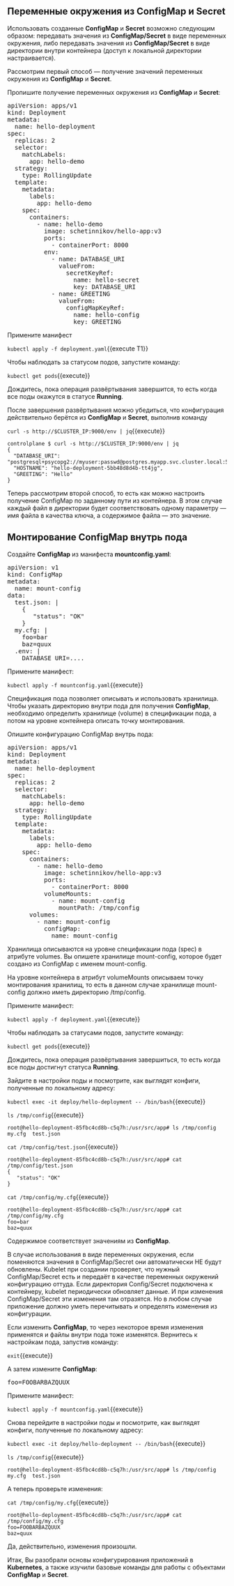 ## Переменные окружения из **ConfigMap** и **Secret**
Использовать созданные **ConfigMap** и **Secret** возможно следующим образом: передавать значения из **ConfigMap/Secret** в виде переменных окружения, либо передавать значения из **ConfigMap/Secret** в виде директории внутри контейнера (доступ к локальной директории настраивается).

Рассмотрим первый способ — получение значений переменных окружения из **ConfigMap** и **Secret**.

Пропишите получение переменных окружения из **ConfigMap** и **Secret**:

<pre class="file" data-filename="./deployment.yaml" data-target="replace">
apiVersion: apps/v1
kind: Deployment
metadata:
  name: hello-deployment
spec:
  replicas: 2
  selector:
    matchLabels:
      app: hello-demo
  strategy:
    type: RollingUpdate
  template:
    metadata:
      labels:
        app: hello-demo
    spec:
      containers:
        - name: hello-demo
          image: schetinnikov/hello-app:v3
          ports:
            - containerPort: 8000
          env:
            - name: DATABASE_URI
              valueFrom:
                secretKeyRef:
                  name: hello-secret
                  key: DATABASE_URI
            - name: GREETING
              valueFrom:
                configMapKeyRef:
                  name: hello-config
                  key: GREETING
</pre>



Примените манифест

`kubectl apply -f deployment.yaml`{{execute T1}}

Чтобы наблюдать за статусом подов, запустите команду:

`kubectl get pods`{{execute}}

Дождитесь, пока операция развёртывания завершится, то есть когда все поды окажутся в статусе **Running**.

После завершения развёртывания можно убедиться, что конфигурация действительно берётся из **СonfigMap** и **Secret**, выполнив команду

`curl -s http://$CLUSTER_IP:9000/env | jq`{{execute}}

```
controlplane $ curl -s http://$CLUSTER_IP:9000/env | jq
{
  "DATABASE_URI": "postgresql+psycopg2://myuser:passwd@postgres.myapp.svc.cluster.local:5432/myapp",
  "HOSTNAME": "hello-deployment-5bb48d8d4b-tt4jg",
  "GREETING": "Hello"
}
```
Теперь рассмотрим второй способ, то есть как можно настроить получение ConfigMap по заданному пути из контейнера. В этом случае каждый файл в директории будет соответствовать одному параметру — имя файла в качества ключа, а содержимое файла — это значение.

## Монтирование ConfigMap внутрь пода 

Создайте **ConfigMap** из манифеста **mountconfig.yaml**: 

<pre class="file" data-filename="./mountconfig.yaml" data-target="replace">
apiVersion: v1
kind: ConfigMap
metadata:
  name: mount-config
data:
  test.json: |
    {
       "status": "OK"
    }
  my.cfg: |
    foo=bar
    baz=quux
  .env: |
    DATABASE_URI=....
</pre>


Примените манифест:

`kubectl apply -f mountconfig.yaml`{{execute}}

Спецификация пода позволяет описывать и использовать хранилища. Чтобы указать директорию внутри пода для получения **ConfigMap**, необходимо определить хранилище (volume) в спецификации пода, а потом на уровне контейнера описать точку монтирования.

Опишите конфигурацию ConfigMap внутрь пода:

<pre class="file" data-filename="./deployment.yaml" data-target="replace">
apiVersion: apps/v1
kind: Deployment
metadata:
  name: hello-deployment
spec:
  replicas: 2
  selector:
    matchLabels:
      app: hello-demo
  strategy:
    type: RollingUpdate
  template:
    metadata:
      labels:
        app: hello-demo
    spec:
      containers:
        - name: hello-demo
          image: schetinnikov/hello-app:v3
          ports:
            - containerPort: 8000
          volumeMounts:
            - name: mount-config
              mountPath: /tmp/config
      volumes:
        - name: mount-config
          configMap:
            name: mount-config
</pre>

Хранилища описываются на уровне спецификации пода (spec) в атрибуте volumes. Вы опишете хранилище mount-config, которое будет создано из ConfigMap с именем mount-config.

На уровне контейнера в атрибут volumeMounts описываем точку монтирования хранилищ, то есть в данном случае хранилище mount-config должно иметь директорию /tmp/config.

Примените манифест:

`kubectl apply -f deployment.yaml`{{execute}}

Чтобы наблюдать за статусами подов, запустите команду:

`kubectl get pods`{{execute}}

Дождитесь, пока операция развёртывания завершиться, то есть когда все поды достигнут статуса **Running**.

Зайдите в настройки поды и посмотрите, как выглядят конфиги, полученные по локальному адресу:

`kubectl exec -it deploy/hello-deployment -- /bin/bash`{{execute}}

`ls /tmp/config`{{execute}}

```
root@hello-deployment-85fbc4cd8b-c5q7h:/usr/src/app# ls /tmp/config
my.cfg  test.json
```


`cat /tmp/config/test.json`{{execute}}
```
root@hello-deployment-85fbc4cd8b-c5q7h:/usr/src/app# cat /tmp/config/test.json
{
   "status": "OK"
}
```

`cat /tmp/config/my.cfg`{{execute}}
```
root@hello-deployment-85fbc4cd8b-c5q7h:/usr/src/app# cat /tmp/config/my.cfg
foo=bar
baz=quux
```
Содержимое соответствует значениям из **ConfigMap**. 

В случае использования в виде переменных окружения, если поменяются значения в ConfigMap/Secret они автоматически НЕ будут обновлены. Kubelet при создании проверяет, что нужный ConfigMap/Secret есть и передаёт в качестве переменных окружений конфигурацию оттуда. Если директория Config/Secret подключена к контейнеру, kubelet периодически обновляет данные. И при изменения ConfigMap/Secret эти изменения там отразятся. Но в любом случае приложение должно уметь перечитывать и определять изменения из конфигурации.

Если изменить **ConfigMap**, то через некоторое время изменения применятся и файлы внутри пода тоже изменятся.
Вернитесь к настройкам пода, запустив команду:

`exit`{{execute}}

А затем измените **ConfigMap**:
<pre class="file" data-filename="./mountconfig.yaml" data-target="insert" data-marker="    foo=bar">foo=FOOBARBAZQUUX</pre>

Примените манифест:

`kubectl apply -f mountconfig.yaml`{{execute}}

Снова перейдите в настройки поды и посмотрите, как выглядят конфиги, полученные по локальному адресу:

`kubectl exec -it deploy/hello-deployment -- /bin/bash`{{execute}}

`ls /tmp/config`{{execute}}

```
root@hello-deployment-85fbc4cd8b-c5q7h:/usr/src/app# ls /tmp/config
my.cfg  test.json
```

А теперь проверьте изменения:

`cat /tmp/config/my.cfg`{{execute}}
```
root@hello-deployment-85fbc4cd8b-c5q7h:/usr/src/app# cat /tmp/config/my.cfg
foo=FOOBARBAZQUUX
baz=quux
```

Да, действительно, изменения произошли.

Итак, Вы разобрали основы конфигурирования приложений в **Kubernetes**, а также изучили базовые команды для работы с объектами **ConfigMap** и **Secret**. 
